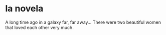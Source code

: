 # la novela

A long time ago in a galaxy far, far away…
There were two beautiful women that loved each other very much.
